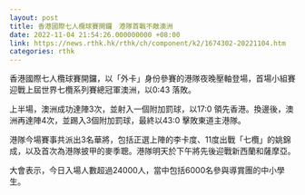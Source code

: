 ```yaml
---
layout: post
title: 香港國際七人欖球賽開鑼　港隊首戰不敵澳洲
date: 2022-11-04 21:54:26.000000000 +08:00
link: https://news.rthk.hk/rthk/ch/component/k2/1674302-20221104.htm
categories: rthk
---
```


香港國際七人欖球賽開鑼，以「外卡」身份參賽的港隊夜晚壓軸登場，首場小組賽迎戰上屆世界七欖系列賽總冠軍澳洲，以0:43 落敗。 

上半場，澳洲成功達陣3次，並射入一個附加罰球，以17:0 領先香港。換邊後，澳洲再達陣4次，並踢入3個附加罰球，最終以43:0 擊敗東道主港隊。

港隊今場賽事共派出3名華將，包括正選上陣的李卡度、11度出戰「七欖」的姚錦成，以及首次為港隊披甲的麥季聰。港隊明天於下午將先後迎戰新西蘭和薩摩亞。

大會表示，今日入場人數超過24000人，當中包括6000名參與導賞團的中小學生。
